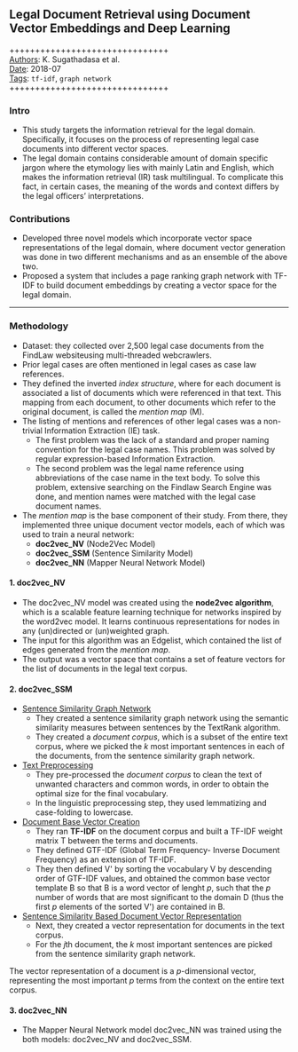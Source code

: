 ## Legal Document Retrieval using Document Vector Embeddings and Deep Learning

+++++++++++++++++++++++++++++++  
<ins>Authors</ins>: K. Sugathadasa et al.  
<ins>Date</ins>: 2018-07  
<ins>Tags</ins>: `tf-idf`, `graph network`  
+++++++++++++++++++++++++++++++  


### Intro

- This study targets the information retrieval for the legal domain. Specifically, it focuses on the process of representing legal case documents into different vector spaces.
- The legal domain contains considerable amount of domain specific jargon where the etymology lies with mainly Latin and English, which makes the information retrieval (IR) task multilingual. To complicate this fact, in certain cases, the meaning of the words and context differs by the legal officers’ interpretations.


### Contributions

- Developed three novel models which incorporate vector space representations of the legal domain, where document vector generation was done in two different mechanisms and as an ensemble of the above two.
- Proposed a system that includes a page ranking graph network with TF-IDF to build document embeddings by creating a vector space for the legal domain. 


***

### Methodology

- Dataset: they collected over 2,500 legal case documents from the FindLaw websiteusing multi-threaded webcrawlers.
- Prior legal cases are often mentioned in legal cases as case law references.
- They defined the inverted *index structure*, where for each document is associated a list of documents which were referenced in that text. This mapping from each document, to other documents which refer to the original document, is called the *mention map* (M).
- The listing of mentions and references of other legal cases was a non-trivial Information Extraction (IE) task. 
  - The first problem was the lack of a standard and proper naming convention for the legal case names. This problem was solved by regular expression-based Information Extraction.
  - The second problem was the legal name reference using abbreviations of the case name in the text body. To solve this problem, extensive searching on the Findlaw Search Engine was done, and mention names were matched with the legal case document names.
- The *mention map* is the base component of their study. From there, they implemented three unique document vector models, each of which was used to train a neural network:
  - **doc2vec_NV** (Node2Vec Model) 
  - **doc2vec_SSM** (Sentence Similarity Model)
  - **doc2vec_NN** (Mapper Neural Network Model) 


#### 1. doc2vec_NV

- The doc2vec_NV model was created using the **node2vec algorithm**, which is a scalable feature learning technique for networks inspired by the word2vec model. It learns continuous representations for nodes in any (un)directed or (un)weighted graph.
- The input for this algorithm was an Edgelist, which contained the list of edges generated from the *mention map*.
- The output was a vector space that contains a set of feature vectors for the list of documents in the legal text corpus.


#### 2. doc2vec_SSM
- <ins>Sentence Similarity Graph Network</ins>
  - They created a sentence similarity graph network using the semantic similarity measures between sentences by the TextRank algorithm.
  - They created a *document corpus*, which is a subset of the entire text corpus, where we picked the *k* most important sentences in each of the documents, from the sentence similarity graph network.
- <ins>Text Preprocessing</ins>
  - They pre-processed the *document corpus* to clean the text of unwanted characters and common words, in order to obtain the optimal size for the final vocabulary.
  - In the linguistic preprocessing step, they used lemmatizing and case-folding to lowercase.
- <ins>Document Base Vector Creation</ins>
  - They ran **TF-IDF** on the document corpus and built a TF-IDF weight matrix T between the terms and documents.
  - They defined GTF-IDF (Global Term Frequency- Inverse Document Frequency) as an extension of TF-IDF.
  - They then defined V' by sorting the vocabulary V by descending order of GTF-IDF values, and obtained the common base vector template B so that B is a word vector of lenght *p*, such that the *p* number of words that are most significant to the domain D (thus the first *p* elements of the sorted V') are contained in B.
- <ins>Sentence Similarity Based Document Vector Representation</ins>
  - Next, they created a vector representation for documents in the text corpus.
  - For the *j*th document, the *k* most important sentences are picked from the sentence similarity graph network.
  
The vector representation of a document is a *p*-dimensional vector, representing the most important *p* terms from the context on the entire text corpus.


#### 3. doc2vec_NN
- The Mapper Neural Network model doc2vec_NN was trained using the both models: doc2vec_NV and doc2vec_SSM.

